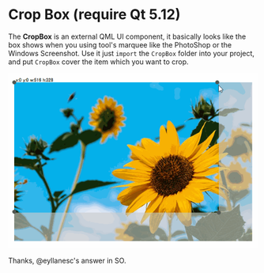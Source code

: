 # Crop Box (require Qt 5.12)

The **CropBox** is an external QML UI component, it basically looks like the box shows when you using tool's marquee like the PhotoShop or the Windows Screenshot.
Use it just `import` the `CropBox` folder into your project, and put `CropBox` cover the item which you want to crop.

![text](./demo.gif)

Thanks, @eyllanesc's answer in SO.

